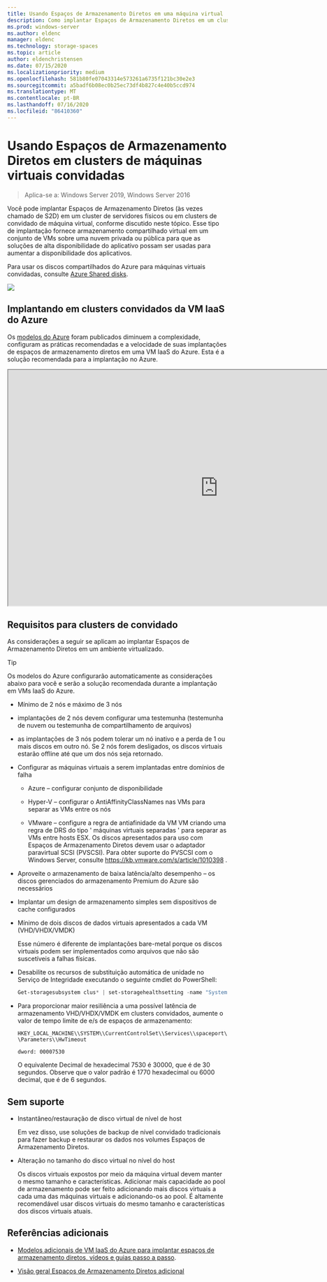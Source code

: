 ```yaml
---
title: Usando Espaços de Armazenamento Diretos em uma máquina virtual
description: Como implantar Espaços de Armazenamento Diretos em um cluster de convidado de máquina virtual, por exemplo, em Microsoft Azure.
ms.prod: windows-server
ms.author: eldenc
manager: eldenc
ms.technology: storage-spaces
ms.topic: article
author: eldenchristensen
ms.date: 07/15/2020
ms.localizationpriority: medium
ms.openlocfilehash: 581b80fe07043314e573261a6735f121bc30e2e3
ms.sourcegitcommit: a5badf6b08ec0b25ec73df4b827c4e40b5ccd974
ms.translationtype: MT
ms.contentlocale: pt-BR
ms.lasthandoff: 07/16/2020
ms.locfileid: "86410360"
---
```

# <a name="using-storage-spaces-direct-in-guest-virtual-machine-clusters"></a>Usando Espaços de Armazenamento Diretos em clusters de máquinas virtuais convidadas

> Aplica-se a: Windows Server 2019, Windows Server 2016

Você pode implantar Espaços de Armazenamento Diretos (às vezes chamado de S2D) em um cluster de servidores físicos ou em clusters de convidado de máquina virtual, conforme discutido neste tópico. Esse tipo de implantação fornece armazenamento compartilhado virtual em um conjunto de VMs sobre uma nuvem privada ou pública para que as soluções de alta disponibilidade do aplicativo possam ser usadas para aumentar a disponibilidade dos aplicativos.

Para usar os discos compartilhados do Azure para máquinas virtuais convidadas, consulte [Azure Shared disks](/azure/virtual-machines/windows/disks-shared).

![](media/storage-spaces-direct-in-vm/storage-spaces-direct-in-vm.png)

## <a name="deploying-in-azure-iaas-vm-guest-clusters"></a>Implantando em clusters convidados da VM IaaS do Azure

Os [modelos do Azure](https://github.com/robotechredmond/301-storage-spaces-direct-md) foram publicados diminuem a complexidade, configuram as práticas recomendadas e a velocidade de suas implantações de espaços de armazenamento diretos em uma VM IaaS do Azure. Esta é a solução recomendada para a implantação no Azure.

<iframe src="https://channel9.msdn.com/Series/Microsoft-Hybrid-Cloud-Best-Practices-for-IT-Pros/Step-by-Step-Deploy-Windows-Server-2016-Storage-Spaces-Direct-S2D-Cluster-in-Microsoft-Azure/player" width="960" height="540" allowfullscreen></iframe>

## <a name="requirements-for-guest-clusters"></a>Requisitos para clusters de convidado

As considerações a seguir se aplicam ao implantar Espaços de Armazenamento Diretos em um ambiente virtualizado.

> [!TIP]
> Os modelos do Azure configurarão automaticamente as considerações abaixo para você e serão a solução recomendada durante a implantação em VMs IaaS do Azure.

- Mínimo de 2 nós e máximo de 3 nós

- implantações de 2 nós devem configurar uma testemunha (testemunha de nuvem ou testemunha de compartilhamento de arquivos)

- as implantações de 3 nós podem tolerar um nó inativo e a perda de 1 ou mais discos em outro nó.  Se 2 nós forem desligados, os discos virtuais estarão offline até que um dos nós seja retornado.

- Configurar as máquinas virtuais a serem implantadas entre domínios de falha

    - Azure – configurar conjunto de disponibilidade

    - Hyper-V – configurar o AntiAffinityClassNames nas VMs para separar as VMs entre os nós

    - VMware – configure a regra de antiafinidade da VM VM criando uma regra de DRS do tipo ' máquinas virtuais separadas ' para separar as VMs entre hosts ESX. Os discos apresentados para uso com Espaços de Armazenamento Diretos devem usar o adaptador paravirtual SCSI (PVSCSI). Para obter suporte do PVSCSI com o Windows Server, consulte https://kb.vmware.com/s/article/1010398 .

- Aproveite o armazenamento de baixa latência/alto desempenho – os discos gerenciados do armazenamento Premium do Azure são necessários

- Implantar um design de armazenamento simples sem dispositivos de cache configurados

- Mínimo de dois discos de dados virtuais apresentados a cada VM (VHD/VHDX/VMDK)

    Esse número é diferente de implantações bare-metal porque os discos virtuais podem ser implementados como arquivos que não são suscetíveis a falhas físicas.

- Desabilite os recursos de substituição automática de unidade no Serviço de Integridade executando o seguinte cmdlet do PowerShell:

    ```powershell
    Get-storagesubsystem clus* | set-storagehealthsetting -name "System.Storage.PhysicalDisk.AutoReplace.Enabled" -value "False"
    ```

- Para proporcionar maior resiliência a uma possível latência de armazenamento VHD/VHDX/VMDK em clusters convidados, aumente o valor de tempo limite de e/s de espaços de armazenamento:

    `HKEY_LOCAL_MACHINE\\SYSTEM\\CurrentControlSet\\Services\\spaceport\\Parameters\\HwTimeout`

    `dword: 00007530`

    O equivalente Decimal de hexadecimal 7530 é 30000, que é de 30 segundos. Observe que o valor padrão é 1770 hexadecimal ou 6000 decimal, que é de 6 segundos.

## <a name="not-supported"></a>Sem suporte

- Instantâneo/restauração de disco virtual de nível de host

    Em vez disso, use soluções de backup de nível convidado tradicionais para fazer backup e restaurar os dados nos volumes Espaços de Armazenamento Diretos.

- Alteração no tamanho do disco virtual no nível do host

    Os discos virtuais expostos por meio da máquina virtual devem manter o mesmo tamanho e características. Adicionar mais capacidade ao pool de armazenamento pode ser feito adicionando mais discos virtuais a cada uma das máquinas virtuais e adicionando-os ao pool. É altamente recomendável usar discos virtuais do mesmo tamanho e características dos discos virtuais atuais.

## <a name="additional-references"></a>Referências adicionais

- [Modelos adicionais de VM IaaS do Azure para implantar espaços de armazenamento diretos, vídeos e guias passo a passo](https://techcommunity.microsoft.com/t5/Failover-Clustering/Deploying-IaaS-VM-Guest-Clusters-in-Microsoft-Azure/ba-p/372126).

- [Visão geral Espaços de Armazenamento Diretos adicional](https://docs.microsoft.com/windows-server/storage/storage-spaces/storage-spaces-direct-overview)
